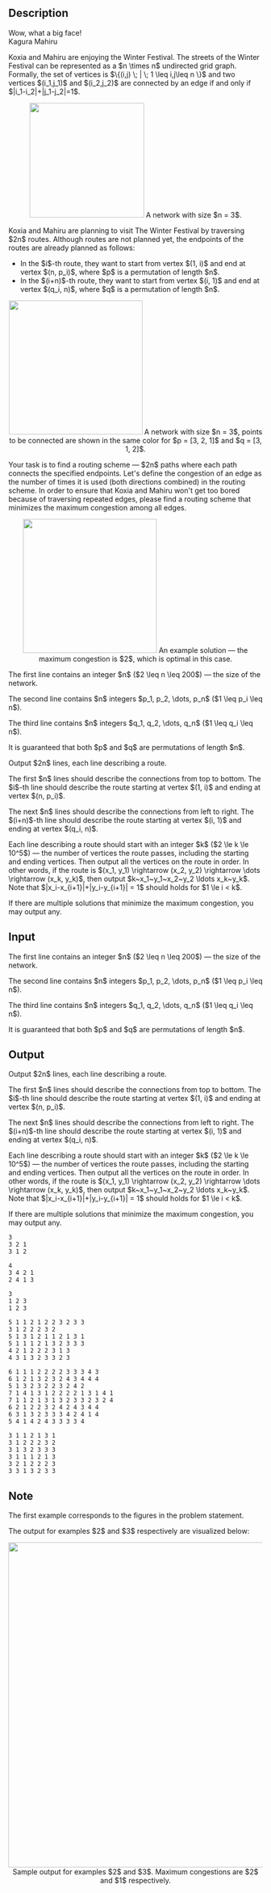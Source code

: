 ## Description

<div><div class="epigraph"><div class="epigraph-text"><span class="tex-font-style-it">Wow, what a big face!</span></div><div class="epigraph-source"><span class="tex-font-style-it"><span class="tex-font-size-small">Kagura Mahiru</span></span></div></div><p>Koxia and Mahiru are enjoying the Winter Festival. The streets of the Winter Festival can be represented as a $n \times n$ undirected grid graph. Formally, the set of vertices is $\{(i,j) \; | \; 1 \leq i,j\leq n \}$ and two vertices $(i_1,j_1)$ and $(i_2,j_2)$ are connected by an edge if and only if $|i_1-i_2|+|j_1-j_2|=1$.</p><center> <img class="tex-graphics" src="file://0xfNAFsX.png" style="max-width: 100.0%;max-height: 100.0%;" width="227px"> <span class="tex-font-size-small">A network with size $n = 3$.</span> </center><p>Koxia and Mahiru are planning to visit The Winter Festival by traversing $2n$ routes. Although routes are not planned yet, the endpoints of the routes are already planned as follows:</p><ul> <li> In the $i$-th route, they want to start from vertex $(1, i)$ and end at vertex $(n, p_i)$, where $p$ is a permutation of length $n$. </li><li> In the $(i+n)$-th route, they want to start from vertex $(i, 1)$ and end at vertex $(q_i, n)$, where $q$ is a permutation of length $n$. </li></ul><center> <img class="tex-graphics" src="file://Ad9eqB5D.png" style="max-width: 100.0%;max-height: 100.0%;" width="265px"> <span class="tex-font-size-small">A network with size $n = 3$, points to be connected are shown in the same color for $p = [3, 2, 1]$ and $q = [3, 1, 2]$.</span> </center><p>Your task is to find a routing scheme — $2n$ paths where each path connects the specified endpoints. Let's define the <span class="tex-font-style-it">congestion</span> of an edge as the number of times it is used (both directions combined) in the routing scheme. In order to ensure that Koxia and Mahiru won't get too bored because of traversing repeated edges, please find a routing scheme that <span class="tex-font-style-bf">minimizes the maximum congestion among all edges</span>.</p><center> <img class="tex-graphics" src="file://roTIm9WL.png" style="max-width: 100.0%;max-height: 100.0%;" width="265px"> <span class="tex-font-size-small">An example solution — the maximum congestion is $2$, which is optimal in this case.</span> </center></div><div class="input-specification"><p>The first line contains an integer $n$ ($2 \leq n \leq 200$) — the size of the network. </p><p>The second line contains $n$ integers $p_1, p_2, \dots, p_n$ ($1 \leq p_i \leq n$).</p><p>The third line contains $n$ integers $q_1, q_2, \dots, q_n$ ($1 \leq q_i \leq n$).</p><p>It is guaranteed that both $p$ and $q$ are permutations of length $n$.</p></div><div class="output-specification"><p>Output $2n$ lines, each line describing a route.</p><p>The first $n$ lines should describe the connections from top to bottom. The $i$-th line should describe the route starting at vertex $(1, i)$ and ending at vertex $(n, p_i)$.</p><p>The next $n$ lines should describe the connections from left to right. The $(i+n)$-th line should describe the route starting at vertex $(i, 1)$ and ending at vertex $(q_i, n)$.</p><p>Each line describing a route should start with an integer $k$ ($2 \le k \le 10^5$) — the number of vertices the route passes, including the starting and ending vertices. Then output all the vertices on the route in order. In other words, if the route is $(x_1, y_1) \rightarrow (x_2, y_2) \rightarrow \dots \rightarrow (x_k, y_k)$, then output $k~x_1~y_1~x_2~y_2 \ldots x_k~y_k$. Note that $|x_i-x_{i+1}|+|y_i-y_{i+1}| = 1$ should holds for $1 \le i &lt; k$.</p><p>If there are multiple solutions that minimize the maximum congestion, you may output any.</p></div>

## Input

<p>The first line contains an integer $n$ ($2 \leq n \leq 200$) — the size of the network. </p><p>The second line contains $n$ integers $p_1, p_2, \dots, p_n$ ($1 \leq p_i \leq n$).</p><p>The third line contains $n$ integers $q_1, q_2, \dots, q_n$ ($1 \leq q_i \leq n$).</p><p>It is guaranteed that both $p$ and $q$ are permutations of length $n$.</p>

## Output

<p>Output $2n$ lines, each line describing a route.</p><p>The first $n$ lines should describe the connections from top to bottom. The $i$-th line should describe the route starting at vertex $(1, i)$ and ending at vertex $(n, p_i)$.</p><p>The next $n$ lines should describe the connections from left to right. The $(i+n)$-th line should describe the route starting at vertex $(i, 1)$ and ending at vertex $(q_i, n)$.</p><p>Each line describing a route should start with an integer $k$ ($2 \le k \le 10^5$) — the number of vertices the route passes, including the starting and ending vertices. Then output all the vertices on the route in order. In other words, if the route is $(x_1, y_1) \rightarrow (x_2, y_2) \rightarrow \dots \rightarrow (x_k, y_k)$, then output $k~x_1~y_1~x_2~y_2 \ldots x_k~y_k$. Note that $|x_i-x_{i+1}|+|y_i-y_{i+1}| = 1$ should holds for $1 \le i &lt; k$.</p><p>If there are multiple solutions that minimize the maximum congestion, you may output any.</p>





```input1
3
3 2 1
3 1 2
```




```input2
4
3 4 2 1
2 4 1 3
```




```input3
3
1 2 3
1 2 3
```




```output1
5 1 1 2 1 2 2 3 2 3 3 
3 1 2 2 2 3 2 
5 1 3 1 2 1 1 2 1 3 1 
5 1 1 1 2 1 3 2 3 3 3
4 2 1 2 2 2 3 1 3 
4 3 1 3 2 3 3 2 3
```




```output2
6 1 1 1 2 2 2 2 3 3 3 4 3
6 1 2 1 3 2 3 2 4 3 4 4 4
5 1 3 2 3 2 2 3 2 4 2
7 1 4 1 3 1 2 2 2 2 1 3 1 4 1
7 1 1 2 1 3 1 3 2 3 3 2 3 2 4
6 2 1 2 2 3 2 4 2 4 3 4 4
6 3 1 3 2 3 3 3 4 2 4 1 4
5 4 1 4 2 4 3 3 3 3 4
```




```output3
3 1 1 2 1 3 1 
3 1 2 2 2 3 2 
3 1 3 2 3 3 3 
3 1 1 1 2 1 3 
3 2 1 2 2 2 3 
3 3 1 3 2 3 3
```



## Note

<p>The first example corresponds to the figures in the problem statement.</p><p>The output for examples $2$ and $3$ respectively are visualized below:</p><center> <img class="tex-graphics" src="file://OSnlTDag.png" style="max-width: 100.0%;max-height: 100.0%;" width="643px"> <span class="tex-font-size-small">Sample output for examples $2$ and $3$. Maximum congestions are $2$ and $1$ respectively.</span> </center>
